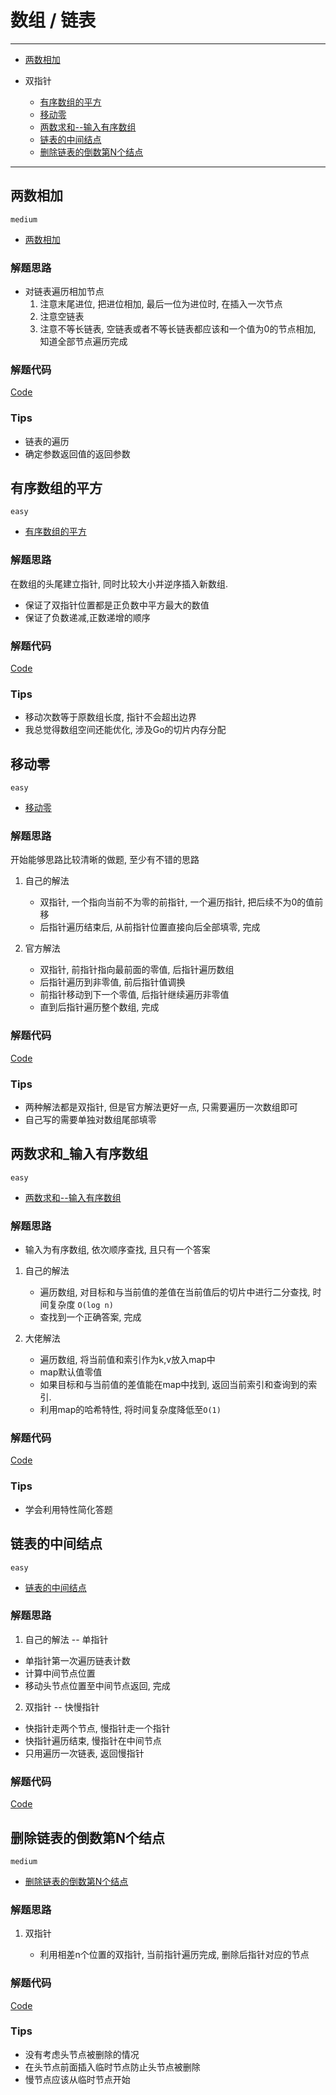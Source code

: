 # 数组 / 链表

---
- [两数相加](#两数相加)

- 双指针
    - [有序数组的平方](#有序数组的平方)
    - [移动零](#移动零)
    - [两数求和--输入有序数组](#两数求和_输入有序数组)
    - [链表的中间结点](#链表的中间结点)
    - [删除链表的倒数第N个结点](#删除链表的倒数第N个结点)
---


## 两数相加

`medium`

- [两数相加](https://leetcode-cn.com/problems/add-two-numbers/)

### 解题思路

- 对链表遍历相加节点
	1. 注意末尾进位, 把进位相加, 最后一位为进位时, 在插入一次节点
	2. 注意空链表
	3. 注意不等长链表, 空链表或者不等长链表都应该和一个值为0的节点相加, 知道全部节点遍历完成

### 解题代码

[Code](../Add_Two_Numbers/code.go)

### Tips

- 链表的遍历
- 确定参数返回值的返回参数

## 有序数组的平方

`easy`

- [有序数组的平方](https://leetcode-cn.com/problems/squares-of-a-sorted-array/)

### 解题思路

在数组的头尾建立指针, 同时比较大小并逆序插入新数组.

- 保证了双指针位置都是正负数中平方最大的数值
- 保证了负数递减,正数递增的顺序

### 解题代码

[Code](../Squares_of_a_Sorted_Array/code.go)

### Tips

- 移动次数等于原数组长度, 指针不会超出边界
- 我总觉得数组空间还能优化, 涉及Go的切片内存分配

## 移动零

`easy`

- [移动零](https://leetcode-cn.com/problems/move-zeroes/)

### 解题思路

开始能够思路比较清晰的做题, 至少有不错的思路

1. 自己的解法
	- 双指针, 一个指向当前不为零的前指针, 一个遍历指针, 把后续不为0的值前移
	- 后指针遍历结束后, 从前指针位置直接向后全部填零, 完成

2. 官方解法
	- 双指针, 前指针指向最前面的零值, 后指针遍历数组
	- 后指针遍历到非零值, 前后指针值调换
	- 前指针移动到下一个零值, 后指针继续遍历非零值
	- 直到后指针遍历整个数组, 完成

### 解题代码

[Code](../Move_Zeroes/code.go)

### Tips

- 两种解法都是双指针, 但是官方解法更好一点, 只需要遍历一次数组即可
- 自己写的需要单独对数组尾部填零

## 两数求和_输入有序数组

`easy`

- [两数求和--输入有序数组](https://leetcode-cn.com/problems/two-sum-ii-input-array-is-sorted/)

### 解题思路

- 输入为有序数组, 依次顺序查找, 且只有一个答案

1. 自己的解法
    - 遍历数组, 对目标和与当前值的差值在当前值后的切片中进行二分查找, 时间复杂度 `O(log n)`
    - 查找到一个正确答案, 完成

2. 大佬解法
    - 遍历数组, 将当前值和索引作为k,v放入map中
    - map默认值零值
    - 如果目标和与当前值的差值能在map中找到, 返回当前索引和查询到的索引.
    - 利用map的哈希特性, 将时间复杂度降低至`O(1)`

### 解题代码

[Code](../Two_Sum_Input_array_is_sorted/code.go)

### Tips

- 学会利用特性简化答题


## 链表的中间结点

`easy`

- [链表的中间结点](https://leetcode-cn.com/problems/middle-of-the-linked-list/)

### 解题思路

1. 自己的解法 -- 单指针

- 单指针第一次遍历链表计数
- 计算中间节点位置
- 移动头节点位置至中间节点返回, 完成

2. 双指针 -- 快慢指针

- 快指针走两个节点, 慢指针走一个指针
- 快指针遍历结束, 慢指针在中间节点
- 只用遍历一次链表, 返回慢指针


### 解题代码

[Code](../Middle_of_the_Linked_List/code.go)



## 删除链表的倒数第N个结点

`medium`

- [删除链表的倒数第N个结点](https://leetcode-cn.com/problems/remove-nth-node-from-end-of-list/)

### 解题思路

1. 双指针
	
    - 利用相差n个位置的双指针, 当前指针遍历完成, 删除后指针对应的节点

### 解题代码

[Code](../Remove_Nth_Node_From_End_of_List/code.go)

### Tips

- 没有考虑头节点被删除的情况
- 在头节点前面插入临时节点防止头节点被删除
- 慢节点应该从临时节点开始